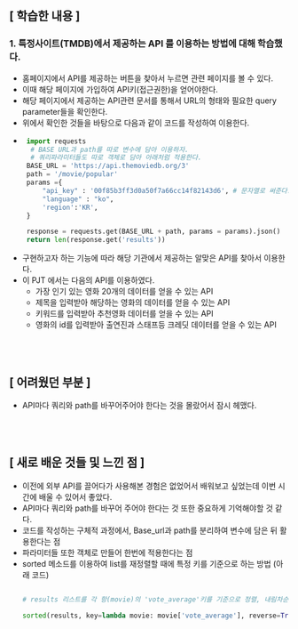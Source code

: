
</br>
</br>

## [ 학습한 내용 ]
### 1. 특정사이트(TMDB)에서 제공하는 API 를 이용하는 방법에 대해 학습했다.
   - 홈페이지에서 API를 제공하는 버튼을 찾아서 누르면 관련 페이지를 볼 수 있다.
   - 이때 해당 페이지에 가입하여 API키(접근권한)을 얻어야한다.
   - 해당 페이지에서 제공하는 API관련 문서를 통해서 URL의 형태와 필요한 query parameter들을 확인한다.
   - 위에서 확인한 것들을 바탕으로 다음과 같이 코드를 작성하여 이용한다.
 - ```python
    import requests
     # BASE URL과 path를 따로 변수에 담아 이용하자.
     # 쿼리파라미터들도 따로 객체로 담아 아래처럼 적용한다.
    BASE_URL = 'https://api.themoviedb.org/3' 
    path = '/movie/popular'
    params ={
        "api_key" : '00f85b3ff3d0a50f7a66cc14f82143d6', # 문자열로 써준다.
        "language" : "ko",
        'region':'KR',
    }

    response = requests.get(BASE_URL + path, params = params).json()
    return len(response.get('results'))
    ```
- 구현하고자 하는 기능에 따라 해당 기관에서 제공하는 알맞은 API를 찾아서 이용한다.
- 이 PJT 에서는 다음의 API를 이용하였다.
  - 가장 인기 있는 영화 20개의 데이터를 얻을 수 있는 API
  - 제목을 입력받아 해당하는 영화의 데이터를 얻을 수 있는 API  
  - 키워드를 입력받아 추천영화 데이터를 얻을 수 있는 API
  - 영화의 id를 입력받아 출연진과 스태프등 크레딧 데이터를 얻을 수 있는 API

</br>
</br>

## [ 어려웠던 부분 ]
- API마다 쿼리와 path를 바꾸어주어야 한다는 것을 몰랐어서 잠시 헤맸다.

</br>
</br>

## [ 새로 배운 것들 및 느낀 점 ]
- 이전에 외부 API를 끌어다가 사용해본 경험은 없었어서 배워보고 싶었는데 이번 시간에 배울 수 있어서 좋았다.
- API마다 쿼리와 path를 바꾸어 주어야 한다는 것 또한 중요하게 기억해야할 것 같다.
- 코드를 작성하는 구체적 과정에서, Base_url과 path를 분리하여 변수에 담은 뒤 활용한다는 점
- 파라미터들 또한 객체로 만들어 한번에 적용한다는 점
- sorted 메소드를 이용하여 list를 재정렬할 때에 특정 키를 기준으로 하는 방법 (아래 코드)
  ```python
  
  # results 리스트를 각 항(movie)의 'vote_average'키를 기준으로 정렬, 내림차순으로 정렬. 0~4 까지.
  
  sorted(results, key=lambda movie: movie['vote_average'], reverse=True)[:5] 

  ```